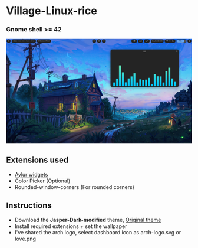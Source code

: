 # Village-Linux-rice
### Gnome shell >= 42

<img src = "static/Wall1.png" />

## Extensions used

<ul>
<li><a href="https://extensions.gnome.org//extension/5338/aylurs-widgets/">Aylur widgets</a></li>
<li>Color Picker (Optional)</li>
<li>Rounded-window-corners (For rounded corners)</li>
</ul>

## Instructions

<ul>
<li>Download the <b>Jasper-Dark-modified</b> theme, <a href = "https://github.com/vinceliuice/Jasper-gtk-theme"/>Original theme</a>
<li>Install required extensions + set the wallpaper</li>
<li>I've shared the arch logo, select dashboard icon as arch-logo.svg or love.png</li>
